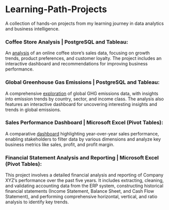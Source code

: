 # Learning-Path-Projects
A collection of hands-on projects from my learning journey in data analytics and business intelligence.

### Coffee Store Analysis | PostgreSQL and Tableau:
An [analysis](https://github.com/bodanp1k/Learning-Path-Projects/tree/Coffee-Store-Analysis-%7C-PostgreSQL-and-Tableau) of an online coffee store’s sales data, focusing on growth trends, product preferences, and customer loyalty. The project includes an interactive dashboard and recommendations for improving business performance.


### Global Greenhouse Gas Emissions | PostgreSQL and Tableau:
A comprehensive [exploration](https://github.com/bodanp1k/Learning-Path-Projects/tree/Global-Greenhouse-Gas-Emissions) of global GHG emissions data, with insights into emission trends by country, sector, and income class. The analysis also features an interactive dashboard for uncovering interesting insights and trends in global emissions.


### Sales Performance Dashboard | Microsoft Excel (Pivot Tables):
A comparative [dashboard](https://github.com/bodanp1k/Learning-Path-Projects/tree/Sales-Performance-Dashboard-%7C-Microsoft-Excel-(Pivot-Tables)) highlighting year-over-year sales performance, enabling stakeholders to filter data by various dimensions and analyze key business metrics like sales, profit, and profit margin.

### Financial Statement Analysis and Reporting | Microsoft Excel (Pivot Tables):
This project involves a detailed financial analysis and reporting of Company XYZ’s performance over the past five years. It includes extracting, cleaning, and validating accounting data from the ERP system, constructing historical financial statements (Income Statement, Balance Sheet, and Cash Flow Statement), and performing comprehensive horizontal, vertical, and ratio analysis to identify key trends.
